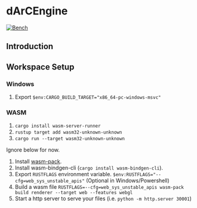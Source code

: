 # dArCEngine

[![Bench](https://github.com/DarcJC/dArcEngine/actions/workflows/rust.yml/badge.svg)](https://github.com/DarcJC/dArcEngine/actions/workflows/rust.yml)

## Introduction

## Workspace Setup

### Windows

1. Export `$env:CARGO_BUILD_TARGET="x86_64-pc-windows-msvc"`

### WASM

1. `cargo install wasm-server-runner`
2. `rustup target add wasm32-unknown-unknown`
3. `cargo run --target wasm32-unknown-unknown`

Ignore below for now.

1. Install [wasm-pack](https://rustwasm.github.io/wasm-pack/installer/).
2. Install wasm-bindgen-cli (`cargo install wasm-bindgen-cli`).
3. Export `RUSTFLAGS` environment variable. `$env:RUSTFLAGS="--cfg=web_sys_unstable_apis"` (Optional in Windows/Powershell)
4. Build a wasm file `RUSTFLAGS=--cfg=web_sys_unstable_apis wasm-pack build renderer --target web --features webgl`
5. Start a http server to serve your files (i.e. `python -m http.server 30001`)
